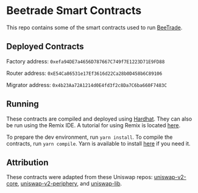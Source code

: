 # Beetrade Smart Contracts
This repo contains some of the smart contracts used to run [BeeTrade](app.beetrade.finance).

## Deployed Contracts
Factory address: `0xefa94DE7a4656D787667C749f7E1223D71E9FD88`

Router address: `0xE54Ca86531e17Ef3616d22Ca28b0D458b6C89106`

Migrator address: `0x4b23Aa72A1214d0E4fd3f2c8Da7C6ba660F7483C`

## Running
These contracts are compiled and deployed using [Hardhat](https://hardhat.org/). They can also be run using the Remix IDE. A tutorial for using Remix is located [here](https://docs.avax.network/build/tutorials/platform/deploy-a-smart-contract-on-avalanche-using-remix-and-metamask).

To prepare the dev environment, run `yarn install`. To compile the contracts, run `yarn compile`. Yarn is available to install [here](https://classic.yarnpkg.com/en/docs/install/#debian-stable) if you need it.


## Attribution
These contracts were adapted from these Uniswap repos: [uniswap-v2-core](https://github.com/Uniswap/uniswap-v2-core), [uniswap-v2-periphery](https://github.com/Uniswap/uniswap-v2-core), and [uniswap-lib](https://github.com/Uniswap/uniswap-lib).
